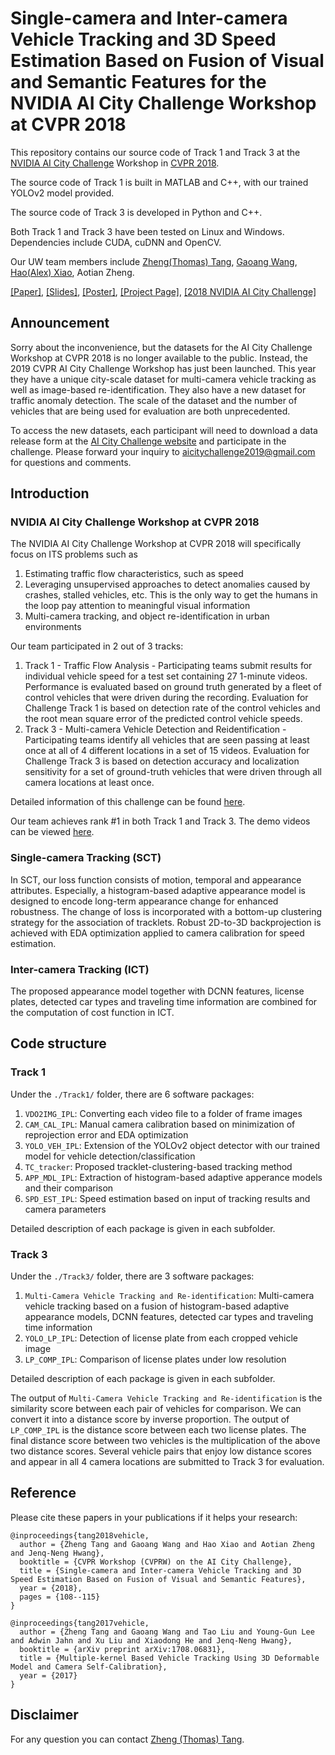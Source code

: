 # Single-camera and Inter-camera Vehicle Tracking and 3D Speed Estimation Based on Fusion of Visual and Semantic Features for the NVIDIA AI City Challenge Workshop at CVPR 2018

This repository contains our source code of Track 1 and Track 3 at the [NVIDIA AI City Challenge](https://www.aicitychallenge.org) Workshop in [CVPR 2018](http://cvpr2018.thecvf.com/program/workshops).

The source code of Track 1 is built in MATLAB and C++, with our trained YOLOv2 model provided. 

The source code of Track 3 is developed in Python and C++. 

Both Track 1 and Track 3 have been tested on Linux and Windows. Dependencies include CUDA, cuDNN and OpenCV.

Our UW team members include [Zheng(Thomas) Tang](https://github.com/zhengthomastang), [Gaoang Wang](https://github.com/GaoangW), [Hao(Alex) Xiao](https://github.com/AlexXiao95), Aotian Zheng.

[[Paper]](http://openaccess.thecvf.com/content_cvpr_2018_workshops/papers/w3/Tang_Single-Camera_and_Inter-Camera_CVPR_2018_paper.pdf), 
[[Slides]](https://alexxiao95.github.io/publications/cvprw/cvpr_slides.pdf),
[[Poster]](https://alexxiao95.github.io/publications/cvprw/cvpr_poster.pdf), 
[[Project Page]](http://allison.ee.washington.edu/thomas/aicity18/), 
[[2018 NVIDIA AI City Challenge]](http://openaccess.thecvf.com/content_cvpr_2018_workshops/papers/w3/Naphade_The_2018_NVIDIA_CVPR_2018_paper.pdf)

## Announcement

Sorry about the inconvenience, but the datasets for the AI City Challenge Workshop at CVPR 2018 is no longer available to the public. Instead, the 2019 CVPR AI City Challenge Workshop has just been launched. This year they have a unique city-scale dataset for multi-camera vehicle tracking as well as image-based re-identification. They also have a new dataset for traffic anomaly detection. The scale of the dataset and the number of vehicles that are being used for evaluation are both unprecedented. 

To access the new datasets, each participant will need to download a data release form at the [AI City Challenge website](https://www.aicitychallenge.org/) and participate in the challenge. Please forward your inquiry to aicitychallenge2019@gmail.com for questions and comments.

## Introduction

### NVIDIA AI City Challenge Workshop at CVPR 2018

The NVIDIA AI City Challenge Workshop at CVPR 2018 will specifically focus on ITS problems such as

1. Estimating traffic flow characteristics, such as speed
2. Leveraging unsupervised approaches to detect anomalies caused by crashes, stalled vehicles, etc. This is the only way to get the humans in the loop pay attention to meaningful visual information
3. Multi-camera tracking, and object re-identification in urban environments

Our team participated in 2 out of 3 tracks: 

1. Track 1 - Traffic Flow Analysis - Participating teams submit results for individual vehicle speed for a test set containing 27 1-minute videos. Performance is evaluated based on ground truth generated by a fleet of control vehicles that were driven during the recording. Evaluation for Challenge Track 1 is based on detection rate of the control vehicles and the root mean square error of the predicted control vehicle speeds.
2. Track 3 - Multi-camera Vehicle Detection and Reidentification - Participating teams identify all vehicles that are seen passing at least once at all of 4 different locations in a set of 15 videos. Evaluation for Challenge Track 3 is based on detection accuracy and localization sensitivity for a set of ground-truth vehicles that were driven through all camera locations at least once.

Detailed information of this challenge can be found [here](https://www.aicitychallenge.org/).

Our team achieves rank #1 in both Track 1 and Track 3. The demo videos can be viewed [here](http://allison.ee.washington.edu/thomas/aicity18/). 

### Single-camera Tracking (SCT)

In SCT, our loss function consists of motion, temporal and appearance attributes. Especially, a histogram-based adaptive appearance model is designed to encode long-term appearance change for enhanced robustness. The change of loss is incorporated with a bottom-up clustering strategy for the association of tracklets. Robust 2D-to-3D backprojection is achieved with EDA optimization applied to camera calibration for speed estimation. 

### Inter-camera Tracking (ICT)

The proposed appearance model together with DCNN features, license plates, detected car types and traveling time information are combined for the computation of cost function in ICT. 

## Code structure

### Track 1

Under the `./Track1/` folder, there are 6 software packages:

1. `VDO2IMG_IPL`: Converting each video file to a folder of frame images
2. `CAM_CAL_IPL`: Manual camera calibration based on minimization of reprojection error and EDA optimization
3. `YOLO_VEH_IPL`: Extension of the YOLOv2 object detector with our trained model for vehicle detection/classification
4. `TC_tracker`: Proposed tracklet-clustering-based tracking method
5. `APP_MDL_IPL`: Extraction of histogram-based adaptive apperance models and their comparison
6. `SPD_EST_IPL`: Speed estimation based on input of tracking results and camera parameters

Detailed description of each package is given in each subfolder. 

### Track 3

Under the `./Track3/` folder, there are 3 software packages:

1. `Multi-Camera Vehicle Tracking and Re-identification`: Multi-camera vehicle tracking based on a fusion of histogram-based adaptive appearance models, DCNN features, detected car types and traveling time information
2. `YOLO_LP_IPL`: Detection of license plate from each cropped vehicle image
3. `LP_COMP_IPL`: Comparison of license plates under low resolution

Detailed description of each package is given in each subfolder. 

The output of `Multi-Camera Vehicle Tracking and Re-identification` is the similarity score between each pair of vehicles for comparison. We can convert it into a distance score by inverse proportion. The output of `LP_COMP_IPL` is the distance score between each two license plates. The final distance score between two vehicles is the multiplication of the above two distance scores. Several vehicle pairs that enjoy low distance scores and appear in all 4 camera locations are submitted to Track 3 for evaluation. 

## Reference

Please cite these papers in your publications if it helps your research:

    @inproceedings{tang2018vehicle,
      author = {Zheng Tang and Gaoang Wang and Hao Xiao and Aotian Zheng and Jenq-Neng Hwang},
      booktitle = {CVPR Workshop (CVPRW) on the AI City Challenge},
      title = {Single-camera and Inter-camera Vehicle Tracking and 3D Speed Estimation Based on Fusion of Visual and Semantic Features},
      year = {2018},
      pages = {108--115}
    }

    @inproceedings{tang2017vehicle,
      author = {Zheng Tang and Gaoang Wang and Tao Liu and Young-Gun Lee and Adwin Jahn and Xu Liu and Xiaodong He and Jenq-Neng Hwang},
      booktitle = {arXiv preprint arXiv:1708.06831},
      title = {Multiple-kernel Based Vehicle Tracking Using 3D Deformable Model and Camera Self-Calibration},
      year = {2017}
    }

## Disclaimer

For any question you can contact [Zheng (Thomas) Tang](https://github.com/zhengthomastang).
